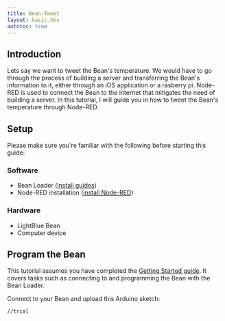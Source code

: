 ```yaml
---
title: Bean-Tweet
layout: basic.hbs
autotoc: true
---
```


## Introduction
Lets say we want to tweet the Bean's temperature. We would have to go through the process of building a server and transferring the Bean's information to it, either through an iOS application or a rasberry pi. Node-RED is used to connect the Bean to the internet that mitigates the need of building a server. In this tutorial, I will guide you in how to tweet the Bean's temperature through Node-RED. 

## Setup

Please make sure you're familiar with the following before starting this guide:

### Software
* Bean Loader ([install guides](#))
* Node-RED installation ([install Node-RED](#))

### Hardware

* LightBlue Bean
* Computer device

## Program the Bean
This tutorial assumes you have completed the [Getting Started guide](#). It covers tasks such as connecting to and programming the Bean with the Bean Loader.

Connect to your Bean and upload this Arduino sketch:
```
//trial
```

